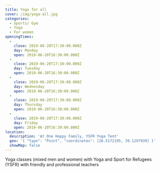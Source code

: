 ```yaml
---
title: Yoga for all
cover: /img/yoga-all.jpg
categories:
  - Sports/ Gym
  - Yoga
  - For women
openingTimes:
  - 
    close: 2019-06-20T17:30:00.000Z
    day: Monday
    open: 2019-06-20T16:30:00.000Z
  - 
    close: 2019-06-20T17:30:00.000Z
    day: Tuesday
    open: 2019-06-20T16:30:00.000Z
  - 
    close: 2019-06-20T17:30:00.000Z
    day: Wednesday
    open: 2019-06-20T16:30:00.000Z
  - 
    close: 2019-06-20T17:30:00.000Z
    day: Thursday
    open: 2019-06-20T16:30:00.000Z
  - 
    close: 2019-06-20T17:30:00.000Z
    day: Friday
    open: 2019-06-20T16:30:00.000Z
location:
  description: 'At One Happy Family, YSFR Yoga Tent'
  geo: '{ "type": "Point", "coordinates": [26.5172195, 39.1297939] }'
  showMap: false
---
```


Yoga classes (mixed men and women) with Yoga and Sport for Refugees (YSFR) with friendly and professional teachers